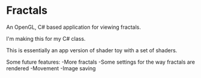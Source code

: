 # Fractals
An OpenGL, C# based application for viewing fractals.

I'm making this for my C# class.

This is essentially an app version of shader toy with a set of shaders.

Some future features:
-More fractals
-Some settings for the way fractals are rendered
-Movement
-Image saving
